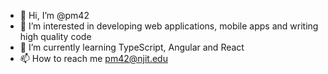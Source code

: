 - 👋 Hi, I’m @pm42
- 👀 I’m interested in developing web applications, mobile apps and writing high quality code
- 🌱 I’m currently learning TypeScript, Angular and React
- 📫 How to reach me pm42@njit.edu

<!---
pm42/pm42 is a ✨ special ✨ repository because its `README.md` (this file) appears on your GitHub profile.
You can click the Preview link to take a look at your changes.
--->
